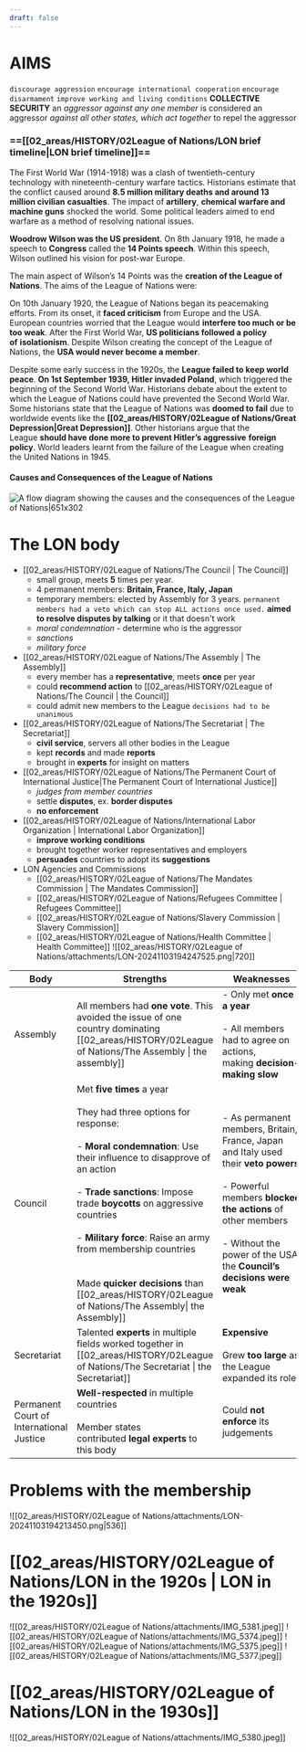```yaml
---
draft: false
---
```

# **AIMS**
`discourage aggression`
`encourage international cooperation`
`encourage disarmament`
`improve working and living conditions`
**COLLECTIVE SECURITY**
an *aggressor against any one member* is considered an aggressor *against all other states, which act together* to repel the aggressor

### ==[[02_areas/HISTORY/02League of Nations/LON brief timeline|LON brief timeline]]==
The First World War (1914-1918) was a clash of twentieth-century technology with nineteenth-century warfare tactics. Historians estimate that the conflict caused around **8.5 million military deaths and around 13 million civilian** **casualties**. The impact of **artillery**, **chemical warfare and machine guns** shocked the world. Some political leaders aimed to end warfare as a method of resolving national issues. 

**Woodrow Wilson was the US president**. On 8th January 1918, he made a speech to **Congress** called the **14 Points speech**. Within this speech, Wilson outlined his vision for post-war Europe.

The main aspect of Wilson’s 14 Points was the **creation of the League of Nations**. The aims of the League of Nations were:

On 10th January 1920, the League of Nations began its peacemaking efforts. From its onset, it **faced criticism** from Europe and the USA. European countries worried that the League would **interfere too much or be too weak**. After the First World War, **US politicians followed a policy of** **isolationism**. Despite Wilson creating the concept of the League of Nations, the **USA would never become a member**.

Despite some early success in the 1920s, the **League failed to keep world peace**. **On 1st September 1939, Hitler invaded Poland**, which triggered the beginning of the Second World War. Historians debate about the extent to which the League of Nations could have prevented the Second World War. Some historians state that the League of Nations was **doomed to fail** due to worldwide events like the **[[02_areas/HISTORY/02League of Nations/Great Depression|Great Depression]]**. Other historians argue that the League **should have done more to prevent Hitler’s aggressive** **foreign policy**. World leaders learnt from the failure of the League when creating the United Nations in 1945.
#### Causes and Consequences of the League of Nations
![A flow diagram showing the causes and the consequences of the League of Nations|651x302](media/A_flow_diagram_showing_the_causes_and_the_consequences_of_the_League_of_Nations.png)

# The LON body
- [[02_areas/HISTORY/02League of Nations/The Council | The Council]]
	- small group, meets **5** times per year.
	- 4 permanent members: **Britain, France, Italy, Japan**
	- temporary members: elected by Assembly for 3 years.
	`permanent members had a veto which can stop ALL actions once used.`
	**aimed to resolve disputes by talking** or it that doesn't work
	- *moral condemnation* - determine who is the aggressor
	- *sanctions*
	- *military force*
- [[02_areas/HISTORY/02League of Nations/The Assembly | The Assembly]]
	- every member has a **representative**, meets **once** per year
	- could **recommend action** to [[02_areas/HISTORY/02League of Nations/The Council | the Council]]
	- could admit new members to the League
	`decisions had to be unanimous`
- [[02_areas/HISTORY/02League of Nations/The Secretariat | The Secretariat]]
	- **civil service**, servers all other bodies in the League
	- kept **records** and made **reports**
	- brought in **experts** for insight on matters
- [[02_areas/HISTORY/02League of Nations/The Permanent Court of International Justice|The Permanent Court of International Justice]]
	- *judges from member countries*
	- settle **disputes**, ex. **border disputes**
	- **no enforcement**
- [[02_areas/HISTORY/02League of Nations/International Labor Organization | International Labor Organization]]
	- **improve working conditions**
	- brought together worker representatives and employers
	- **persuades** countries to adopt its **suggestions**
- LON Agencies and Commissions
	- [[02_areas/HISTORY/02League of Nations/The Mandates Commission | The Mandates Commission]]
	- [[02_areas/HISTORY/02League of Nations/Refugees Committee | Refugees Committee]]
	- [[02_areas/HISTORY/02League of Nations/Slavery Commission | Slavery Commission]]
	- [[02_areas/HISTORY/02League of Nations/Health Committee | Health Committee]]
![[02_areas/HISTORY/02League of Nations/attachments/LON-20241103194247525.png|720]]

| **Body**                                 | **Strengths**                                                                                                                                                                                                                                                                                                                                                                                                                              | **Weaknesses**                                                                                                                                                                                                                                  |
| ---------------------------------------- | ------------------------------------------------------------------------------------------------------------------------------------------------------------------------------------------------------------------------------------------------------------------------------------------------------------------------------------------------------------------------------------------------------------------------------------------ | ----------------------------------------------------------------------------------------------------------------------------------------------------------------------------------------------------------------------------------------------- |
| Assembly                                 | All members had **one vote**. This avoided the issue of one country dominating [[02_areas/HISTORY/02League of Nations/The Assembly \| the assembly]]                                                                                                                                                                                                                                                                                       | - Only met **once a year**<br>    <br>- All members had to agree on actions, making **decision-making slow**                                                                                                                                    |
| Council                                  | Met **five times** a year<br><br>They had three options for response:<br><br>- **Moral** **condemnation**: Use their influence to disapprove of an action<br>    <br>- **Trade sanctions**: Impose trade **boycotts** on aggressive countries<br>    <br>- **Military force**: Raise an army from membership countries<br>    <br><br>Made **quicker decisions** than [[02_areas/HISTORY/02League of Nations/The Assembly\| the Assembly]] | - As permanent members, Britain, France, Japan and Italy used their **veto** **powers**<br>    <br>- Powerful members **blocked the actions** of other members<br>    <br>- Without the power of the USA, the **Council’s decisions were weak** |
| Secretariat                              | Talented **experts** in multiple fields worked together in [[02_areas/HISTORY/02League of Nations/The Secretariat \| the Secretariat]]                                                                                                                                                                                                                                                                                                     | **Expensive**<br><br>Grew **too large** as the League expanded its role                                                                                                                                                                         |
| Permanent Court of International Justice | **Well-respected** in multiple countries<br><br>Member states contributed **legal experts** to this body                                                                                                                                                                                                                                                                                                                                   | Could **not enforce** its judgements                                                                                                                                                                                                            |
# Problems with the membership
![[02_areas/HISTORY/02League of Nations/attachments/LON-20241103194213450.png|536]]



# [[02_areas/HISTORY/02League of Nations/LON in the 1920s | LON in the 1920s]]
![[02_areas/HISTORY/02League of Nations/attachments/IMG_5381.jpeg]]
![[02_areas/HISTORY/02League of Nations/attachments/IMG_5374.jpeg]]
![[02_areas/HISTORY/02League of Nations/attachments/IMG_5375.jpeg]]
![[02_areas/HISTORY/02League of Nations/attachments/IMG_5377.jpeg]]

# [[02_areas/HISTORY/02League of Nations/LON in the 1930s]]

![[02_areas/HISTORY/02League of Nations/attachments/IMG_5380.jpeg]]